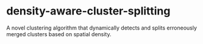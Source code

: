 # density-aware-cluster-splitting
A novel clustering algorithm that dynamically detects and splits erroneously merged clusters based on spatial density.
